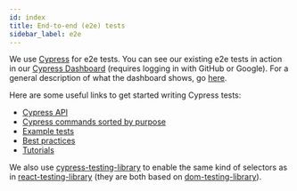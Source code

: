 ```yaml
---
id: index
title: End-to-end (e2e) tests
sidebar_label: e2e
---
```


We use [Cypress](https://cypress.io/) for e2e tests. You can see our existing
e2e tests in action in our
[Cypress Dashboard](https://dashboard.cypress.io/#/projects/btwnu2/runs)
(requires logging in with GitHub or Google). For a general description of what
the dashboard shows, go
[here](https://docs.cypress.io/guides/core-concepts/dashboard-service.html#What-is-recorded).

Here are some useful links to get started writing Cypress tests:

- [Cypress API](https://docs.cypress.io/api/api/table-of-contents.html)
- [Cypress commands sorted by purpose](https://example.cypress.io/)
- [Example tests](https://github.com/cypress-io/cypress/tree/develop/packages/example/cypress/integration/examples)
- [Best practices](https://docs.cypress.io/guides/references/best-practices.html)
- [Tutorials](https://docs.cypress.io/examples/examples/tutorials.html)

We also use
[cypress-testing-library](https://github.com/kentcdodds/cypress-testing-library)
to enable the same kind of selectors as in
[react-testing-library](https://github.com/kentcdodds/react-testing-library)
(they are both based on
[dom-testing-library](https://github.com/kentcdodds/dom-testing-library)).
